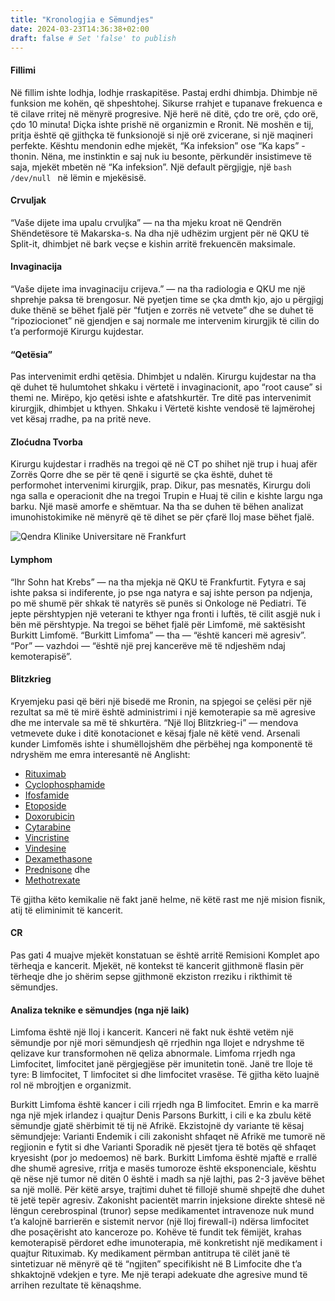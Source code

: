 ```yaml
---
title: "Kronologjia e Sëmundjes"
date: 2024-03-23T14:36:38+02:00
draft: false # Set 'false' to publish
---
```






#### Fillimi

Në fillim ishte lodhja, lodhje rraskapitëse. Pastaj erdhi dhimbja. Dhimbje në funksion me kohën, që shpeshtohej. Sikurse rrahjet e tupanave frekuenca e të cilave rritej në mënyrë progresive. 
Një herë në ditë, çdo tre orë, çdo orë, çdo 10 minuta! Diçka ishte prishë në organizmin e Rronit. Në moshën e tij, pritja është që gjithçka të funksionojë si një orë zvicerane, si një maqineri perfekte. Kështu mendonin edhe mjekët, “Ka infeksion” ose “Ka kaps” - thonin. Nëna, me instinktin e saj nuk iu besonte, përkundër insistimeve të saja, mjekët mbetën në “Ka infeksion”. Një default përgjigje, një ```bash /dev/null ``` në lëmin e mjekësisë. 


#### Crvuljak

“Vaše dijete ima upalu crvuljka” — na tha mjeku kroat në Qendrën Shëndetësore të Makarska-s. Na dha një udhëzim urgjent për në QKU të Split-it, dhimbjet në bark veçse e kishin arritë frekuencën maksimale. 


#### Invaginacija

“Vaše dijete ima invaginaciju crijeva.” — na tha radiologia e QKU me një shprehje paksa të brengosur. Në pyetjen time se çka dmth kjo, ajo u përgjigj duke thënë se bëhet fjalë për “futjen e zorrës në vetvete” dhe se duhet të “ripoziocionet” në gjendjen e saj normale me intervenim kirurgjik të cilin do t’a performojë Kirurgu kujdestar. 


#### “Qetësia”

Pas intervenimit erdhi qetësia. Dhimbjet u ndalën. Kirurgu kujdestar na tha që duhet të hulumtohet shkaku i vërtetë i invaginacionit, apo “root cause” si themi ne. Mirëpo, kjo qetësi ishte e afatshkurtër. Tre ditë pas intervenimit kirurgjik, dhimbjet u kthyen. Shkaku i Vërtetë kishte vendosë të lajmërohej vet kësaj rradhe, pa na pritë neve. 


#### Zloćudna Tvorba

Kirurgu kujdestar i rradhës na tregoi që në CT po shihet një trup i huaj afër Zorrës Qorre dhe se për të qenë i sigurtë se çka është, duhet të performohet intervenimi kirurgjik, prap.
Dikur, pas mesnatës, Kirurgu doli nga salla e operacionit dhe na tregoi Trupin e Huaj të cilin e kishte largu nga barku. Një masë amorfe e shëmtuar. Na tha se duhen të bëhen analizat imunohistokimike në mënyrë që të dihet se për çfarë lloj mase bëhet fjalë. 


![Qendra Klinike Universitare në Frankfurt](https://i.imgur.com/ESBnv8K.jpeg)


#### Lymphom

“Ihr Sohn hat Krebs” — na tha mjekja në QKU të Frankfurtit. Fytyra e saj ishte paksa si indiferente, jo pse nga natyra e saj ishte person pa ndjenja, po më shumë për shkak të natyrës së punës si Onkologe në Pediatri. Të jepte përshtypjen një veterani te kthyer nga fronti i luftës, të cilit asgjë nuk i bën më përshtypje. Na tregoi se bëhet fjalë për Limfomë, më saktësisht Burkitt Limfomë. “Burkitt Limfoma” — tha — “është kanceri më agresiv”. “Por” — vazhdoi — “është një prej kancerëve më të ndjeshëm ndaj kemoterapisë”. 


#### Blitzkrieg

Kryemjeku pasi që bëri një bisedë me Rronin, na spjegoi se çelësi për një rezultat sa më të mirë është administrimi i një kemoterapie sa më agresive dhe me intervale sa më të shkurtëra. “Një lloj Blitzkrieg-i” — mendova vetmevete duke i ditë konotacionet e kësaj fjale në këtë vend. Arsenali kunder Limfomës ishte i shumëllojshëm dhe përbëhej nga komponentë të ndryshëm me emra interesantë në Anglisht: 
- [Rituximab](https://en.wikipedia.org/wiki/Rituximab)
- [Cyclophosphamide](https://en.wikipedia.org/wiki/Cyclophosphamide)
- [Ifosfamide](https://en.wikipedia.org/wiki/Ifosfamide)
- [Etoposide](https://en.wikipedia.org/wiki/Etoposide)
- [Doxorubicin](https://en.wikipedia.org/wiki/Doxorubicin)
- [Cytarabine](https://en.wikipedia.org/wiki/Cytarabine)
- [Vincristine](https://en.wikipedia.org/wiki/Vincristine)
- [Vindesine](https://en.wikipedia.org/wiki/Vindesine)
- [Dexamethasone](https://en.wikipedia.org/wiki/Dexamethasone)
- [Prednisone](https://en.wikipedia.org/wiki/Prednisone) dhe 
- [Methotrexate](https://en.wikipedia.org/wiki/Methotrexate)  

Të gjitha këto kemikalie në fakt janë helme, në këtë rast me një mision fisnik, atij të eliminimit të kancerit. 


#### CR

Pas gati 4 muajve mjekët konstatuan se është arritë Remisioni Komplet apo tërheqja e kancerit. Mjekët, në kontekst të kancerit gjithmonë flasin për tërheqje dhe jo shërim sepse gjithmonë ekziston rreziku i rikthimit të sëmundjes. 



#### Analiza teknike e sëmundjes (nga një laik)

Limfoma është një lloj i kancerit. Kanceri në fakt nuk është vetëm një sëmundje por një mori sëmundjesh që rrjedhin nga llojet e ndryshme të qelizave kur transformohen në qeliza abnormale.
Limfoma rrjedh nga Limfocitet, limfocitet janë përgjegjëse për imunitetin tonë. Janë tre lloje të tyre: B limfocitet, T limfocitet si dhe limfocitet vrasëse. Të gjitha këto luajnë rol në mbrojtjen e organizmit.

Burkitt Limfoma është kancer i cili rrjedh nga B limfocitet. Emrin e ka marrë nga një mjek irlandez i quajtur Denis Parsons Burkitt, i cili e ka zbulu këtë sëmundje gjatë shërbimit të tij në Afrikë. Ekzistojnë dy variante të kësaj sëmundjeje: Varianti Endemik i cili zakonisht shfaqet në Afrikë me tumorë në regjionin e fytit si dhe Varianti Sporadik në pjesët tjera të botës që shfaqet kryesisht (por jo medoemos) në bark. Burkitt Limfoma është mjaftë e rrallë dhe shumë agresive, rritja e masës tumoroze është eksponenciale, kështu që nëse një tumor në ditën 0 është i madh sa një lajthi, pas 2-3 javëve bëhet sa një mollë. Për këtë arsye, trajtimi duhet të fillojë shumë shpejtë dhe duhet të jetë tepër agresiv. Zakonisht pacientët marrin injeksione direkte shtesë në lëngun cerebrospinal (trunor) sepse medikamentet intravenoze nuk mund t’a kalojnë barrierën e sistemit nervor (një lloj firewall-i) ndërsa limfocitet dhe posaçërisht ato kanceroze po. Kohëve të fundit tek fëmijët, krahas kemoterapisë përdoret edhe imunoterapia, më konkretisht një medikament i quajtur Rituximab.  Ky medikament përmban antitrupa të cilët janë të sintetizuar në mënyrë që të “ngjiten” specifikisht në B Limfocite dhe t’a shkaktojnë vdekjen e tyre. Me një terapi adekuate dhe agresive mund të arrihen rezultate të kënaqshme.
